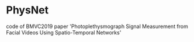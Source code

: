 # PhysNet
code of BMVC2019 paper 'Photoplethysmograph Signal Measurement from Facial Videos Using Spatio-Temporal Networks'
